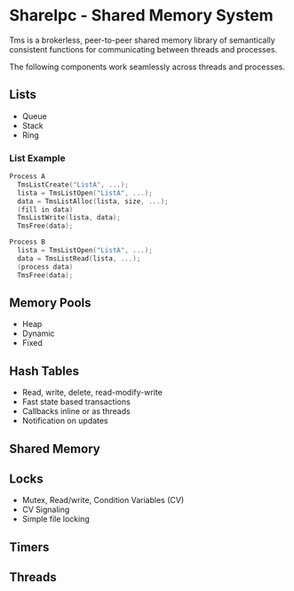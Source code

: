 # ShareIpc - Shared Memory System
Tms is a brokerless, peer-to-peer shared memory library of semantically consistent functions for communicating between threads and processes. 

The following components work seamlessly across threads and processes. 

## Lists
  + Queue
  + Stack
  + Ring

### List Example
```c
Process A
  TmsListCreate("ListA", ...);
  lista = TmsListOpen("ListA", ...);
  data = TmsListAlloc(lista, size, ...);
  (fill in data)
  TmsListWrite(lista, data);
  TmsFree(data);

Process B
  lista = TmsListOpen("ListA", ...);
  data = TmsListRead(lista, ...);
  (process data)
  TmsFree(data);
  ```
## Memory Pools
  + Heap 
  + Dynamic
  + Fixed
  
## Hash Tables
  + Read, write, delete, read-modify-write
  + Fast state based transactions
  + Callbacks inline or as threads
  + Notification on updates
  
## Shared Memory

## Locks
+ Mutex, Read/write, Condition Variables (CV)
+ CV Signaling
+ Simple file locking

## Timers

## Threads
  
  

